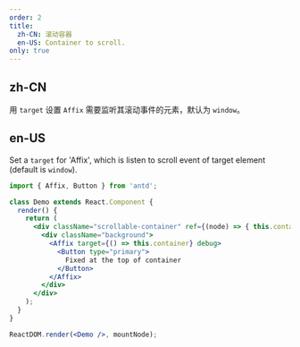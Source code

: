 ```yaml
---
order: 2
title:
  zh-CN: 滚动容器
  en-US: Container to scroll.
only: true
---
```


## zh-CN

用 `target` 设置 `Affix` 需要监听其滚动事件的元素，默认为 `window`。

## en-US

Set a `target` for 'Affix', which is listen to scroll event of target element (default is `window`).

````jsx
import { Affix, Button } from 'antd';

class Demo extends React.Component {
  render() {
    return (
      <div className="scrollable-container" ref={(node) => { this.container = node; }}>
        <div className="background">
          <Affix target={() => this.container} debug>
            <Button type="primary">
              Fixed at the top of container
            </Button>
          </Affix>
        </div>
      </div>
    );
  }
}

ReactDOM.render(<Demo />, mountNode);
````

<style>
#components-affix-demo-target .scrollable-container {
  height: 100px;
  overflow-y: scroll;
}
#components-affix-demo-target .background {
  padding-top: 60px;
  height: 300px;
  background-image: url('https://zos.alipayobjects.com/rmsportal/RmjwQiJorKyobvI.jpg');
}
</style>
